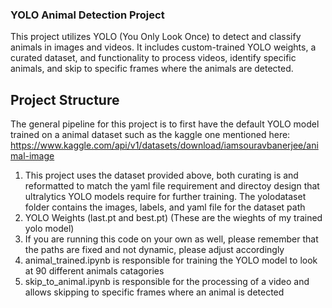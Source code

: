 ### YOLO Animal Detection Project
This project utilizes YOLO (You Only Look Once) to detect and classify animals in images and videos. It includes custom-trained YOLO weights, a curated dataset, and functionality to process videos, identify specific animals, and skip to specific frames where the animals are detected.
## Project Structure
The general pipeline for this project is to first have the default YOLO model trained on a animal dataset such as the kaggle one mentioned here: https://www.kaggle.com/api/v1/datasets/download/iamsouravbanerjee/animal-image

1. This project uses the dataset provided above, both curating is and reformatted to match the yaml file requirement and directoy design that ultralytics YOLO models require for further training. The yolodataset folder contains the images, labels, and yaml file for the dataset path
2. YOLO Weights (last.pt and best.pt) (These are the wieghts of my trained yolo model)
3. If you are running this code on your own as well, please remember that the paths are fixed and not dynamic, please adjust accordingly
4. animal_trained.ipynb is responsible for training the YOLO model to look at 90 different animals catagories
5. skip_to_animal.ipynb is responsible for the processing of a video and allows skipping to specific frames where an animal is detected

